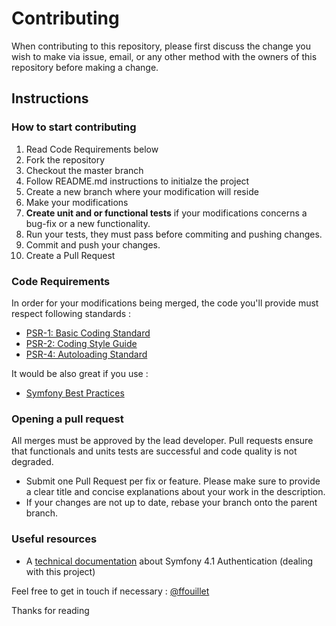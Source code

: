 # Contributing

When contributing to this repository, please first discuss the change you wish to make via issue,
email, or any other method with the owners of this repository before making a change. 

## Instructions

### How to start contributing

1.  Read Code Requirements below
2.  Fork the repository
3.  Checkout the master branch
4.  Follow README.md instructions to initialze the project
5.  Create a new branch where your modification will reside
6.  Make your modifications
7.  **Create unit and or functional tests** if your modifications concerns a bug-fix or a new functionality.
8.  Run your tests, they must pass before commiting and pushing changes.
9.  Commit and push your changes.
10.  Create a Pull Request

### Code Requirements

In order for your modifications being merged, the code you'll provide must respect following standards :

*   [PSR-1: Basic Coding Standard](https://github.com/php-fig/fig-standards/blob/master/accepted/PSR-1-basic-coding-standard.md)
*   [PSR-2: Coding Style Guide](https://github.com/php-fig/fig-standards/blob/master/accepted/PSR-2-coding-style-guide.md)
*   [PSR-4: Autoloading Standard](https://github.com/php-fig/fig-standards/blob/master/accepted/PSR-4-autoloader.md)

It would be also great if you use : 
*   [Symfony Best Practices](https://symfony.com/doc/4.1/best_practices/index.html)

### Opening a pull request

All merges must be approved by the lead developer. Pull requests ensure that functionals and units tests are successful and code quality is not degraded.

*   Submit one Pull Request per fix or feature. Please make sure to provide a clear title and concise explanations about your work in the description.
*   If your changes are not up to date, rebase your branch onto the parent branch.

### Useful resources
*   A [technical documentation]() about Symfony 4.1 Authentication (dealing with this project)

Feel free to get in touch if necessary : [@ffouillet](https://github.com/ffouillet) 

Thanks for reading
